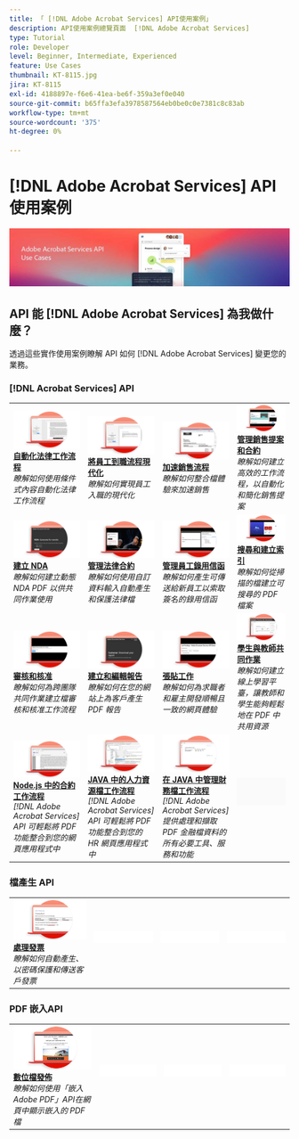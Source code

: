 ```yaml
---
title: 「 [!DNL Adobe Acrobat Services] API使用案例」
description: API使用案例總覽頁面  [!DNL Adobe Acrobat Services]
type: Tutorial
role: Developer
level: Beginner, Intermediate, Experienced
feature: Use Cases
thumbnail: KT-8115.jpg
jira: KT-8115
exl-id: 4188897e-f6e6-41ea-be6f-359a3ef0e040
source-git-commit: b65ffa3efa3978587564eb0be0c0e7381c8c83ab
workflow-type: tm+mt
source-wordcount: '375'
ht-degree: 0%

---
```


# [!DNL Adobe Acrobat Services] API使用案例

![[!DNL Acrobat Services] API使用案例橫幅](../assets/usecaseshero.jpg)

## API 能 [!DNL Adobe Acrobat Services] 為我做什麼？

透過這些實作使用案例瞭解 API 如何 [!DNL Adobe Acrobat Services] 變更您的業務。

### [!DNL Acrobat Services] API

<table style="table-layout:fixed">
<tr>
  <td>
    <a href="automatelegalworkflows.md">
      <img alt="自動化法律工作流程" src="assets/automatelegal_thumb.png" />
    </a>
    <div>
    <a href="automatelegalworkflows.md"><strong>自動化法律工作流程</strong></a>
    </div>
    <em>瞭解如何使用條件式內容自動化法律工作流程</em>
    <br>
  </td>
  <td>
      <a href="employeeonboarding.md">
        <img alt="將員工到職流程現代化" src="assets/employee_thumb.png" />
      </a>
      <div>
      <a href="employeeonboarding.md"><strong>將員工到職流程現代化</strong></a>
      </div>
      <em>瞭解如何實現員工入職的現代化</em>
      <br>
  </td>
  <td>
      <a href="acceleratesales.md">
        <img alt="加速銷售流程" src="assets/accsales_thumb.png" />
      </a>
      <div>
      <a href="acceleratesales.md"><strong>加速銷售流程</strong></a>
      </div>
      <em>瞭解如何整合檔體驗來加速銷售</em>
      <br>
    </td>
    <td>
      <a href="sales.md">
        <img alt="管理銷售提案和合約" src="assets/sales_thumb.png" />
      </a>
      <div>
      <a href="sales.md"><strong>管理銷售提案和合約</strong></a>
      </div>
      <em>瞭解如何建立高效的工作流程，以自動化和簡化銷售提案</em>
      <br>
    </td>
</tr>
<tr>
  <td>
    <a href="nda.md">
      <img alt="建立 NDA" src="assets/nda_thumb.png" />
    </a>
    <div>
    <a href="nda.md"><strong>建立 NDA</strong></a>
    </div>
    <em>瞭解如何建立動態 NDA PDF 以供共同作業使用</em>
    <br>
  </td>
  <td>
    <a href="legal.md">
      <img alt="管理法律合約" src="assets/legal_thumb.png" />
    </a>
    <div>
    <a href="legal.md"><strong>管理法律合約</strong></a>
    </div>
    <em>瞭解如何使用自訂資料輸入自動產生和保護法律檔</em>
    <br>
  </td>
  <td>
    <a href="offer.md">
      <img alt="管理員工錄用信函" src="assets/offer_thumb.png" />
    </a>
    <div>
    <a href="offer.md"><strong>管理員工錄用信函</strong></a>
    </div>
    <em>瞭解如何產生可傳送給新員工以索取簽名的錄用信函</em>
    <br>
  </td>
  <td>
    <a href="searching.md">
      <img alt="搜尋和建立索引" src="assets/searching_thumb.png" />
    </a>
    <div>
    <a href="searching.md"><strong>搜尋和建立索引</strong></a>
    </div>
    <em>瞭解如何從掃描的檔建立可搜尋的 PDF 檔案</em>
    <br>
  </td>
</tr>
<tr>
  <td>
    <a href="reviews.md">
      <img alt="審核和核准" src="assets/reviews_thumb.png" />
    </a>
    <div>
    <a href="reviews.md"><strong>審核和核准</strong></a>
    </div>
    <em>瞭解如何為跨團隊共同作業建立檔審核和核准工作流程</em>
    <br>
  </td>
  <td>
    <a href="reportcreation.md">
      <img alt="建立和編輯報告" src="assets/report_thumb.png" />
    </a>
    <div>
    <a href="reportcreation.md"><strong>建立和編輯報告</strong></a>
    </div>
    <em>瞭解如何在您的網站上為客戶產生 PDF 報告</em>
    <br>
  </td>
  <td>
    <a href="jobposting.md">
      <img alt="張貼工作" src="assets/job_thumb.png" />
    </a>
    <div>
    <a href="jobposting.md"><strong>張貼工作</strong></a>
    </div>
    <em>瞭解如何為求職者和雇主開發順暢且一致的網頁體驗</em>
    <br>
  </td>
  <td>
    <a href="educationcollab.md">
      <img alt="學生與教師協作" src="assets/edu_thumb.png" />
    </a>
    <div>
    <a href="educationcollab.md"><strong>學生與教師共同作業</strong></a>
    </div>
    <em>瞭解如何建立線上學習平臺，讓教師和學生能夠輕鬆地在 PDF 中共用資源</em>
    <br>
  </td>
</tr>
<tr>
  <td>
    <a href="AgreementWorkflowsNodejs.md">
      <img alt="Node.js 中的合約工作流程" src="assets/AWNjs_thumb.png" />
    </a>
    <div>
    <a href="AgreementWorkflowsNodejs.md"><strong>Node.js 中的合約工作流程</strong></a>
    </div>
    <em>[!DNL Adobe Acrobat Services] API 可輕鬆將 PDF 功能整合到您的網頁應用程式中</em>
    <br>
  </td>
  <td>
    <a href="HRAgreementWorkflowsJava.md">
      <img alt="JAVA 中的人力資源檔工作流程" src="assets/HRWJ_thumb.png" />
    </a>
    <div>
    <a href="HRAgreementWorkflowsJava.md"><strong>JAVA 中的人力資源檔工作流程</strong></a>
    </div>
    <em>[!DNL Adobe Acrobat Services] API 可輕鬆將 PDF 功能整合到您的 HR 網頁應用程式中</em>
    <br>
  </td>
  <td>
    <a href="FinanceWorkflowsJava.md">
      <img alt="在 JAVA 中管理財務檔工作流程" src="assets/FAWJ_thumb.png" />
    </a>
    <div>
    <a href="FinanceWorkflowsJava.md"><strong>在 JAVA 中管理財務檔工作流程</strong></a>
    </div>
    <em>[!DNL Adobe Acrobat Services] 提供處理和擷取 PDF 金融檔資料的所有必要工具、服務和功能</em>
    <br>
  </td>
  <td>
    <img alt="間隔" src="../assets/GrayBanner_Placeholder.png" />
    <div>
    <br>
  </td>
</tr>
</table>

### 檔產生 API

<table style="table-layout:fixed">
<tr>
  <td>
    <a href="invoices.md">
      <img alt="處理發票" src="assets/invoices_thumb.png" />
    </a>
    <div>
    <a href="invoices.md"><strong>處理發票</strong></a>
    </div>
    <em>瞭解如何自動產生、以密碼保護和傳送客戶發票</em>
    <br>
  </td>
  <td>
    <img alt="間隔" src="../assets/WhiteBanner_Placeholder.png" />
    <div>
    <br>
  </td>
  <td>
    <img alt="間隔" src="../assets/WhiteBanner_Placeholder.png" />
    <div>
    <br>
  </td>
  <td>
    <img alt="間隔" src="../assets/WhiteBanner_Placeholder.png" />
    <div>
    <br>
  </td>
</tr>
</table>

### PDF 嵌入API

<table style="table-layout:fixed">
<tr>
   <td>
    <a href="ddppdfembedapi.md">
      <img alt="數位檔發佈" src="assets/ddp_thumb.png" />
    </a>
    <div>
    <a href="ddppdfembedapi.md"><strong>數位檔發佈</strong></a>
    </div>
    <em>瞭解如何使用「嵌入Adobe PDF」API在網頁中顯示嵌入的 PDF 檔</em>
    <br>
  </td>
  <td>
    <img alt="間隔" src="../assets/WhiteBanner_Placeholder.png" />
    <div>
    <br>
  </td>
  <td>
    <img alt="間隔" src="../assets/WhiteBanner_Placeholder.png" />
    <div>
    <br>
  </td>
  <td>
    <img alt="間隔" src="../assets/WhiteBanner_Placeholder.png" />
    <div>
    <br>
  </td>
</tr>
</table>